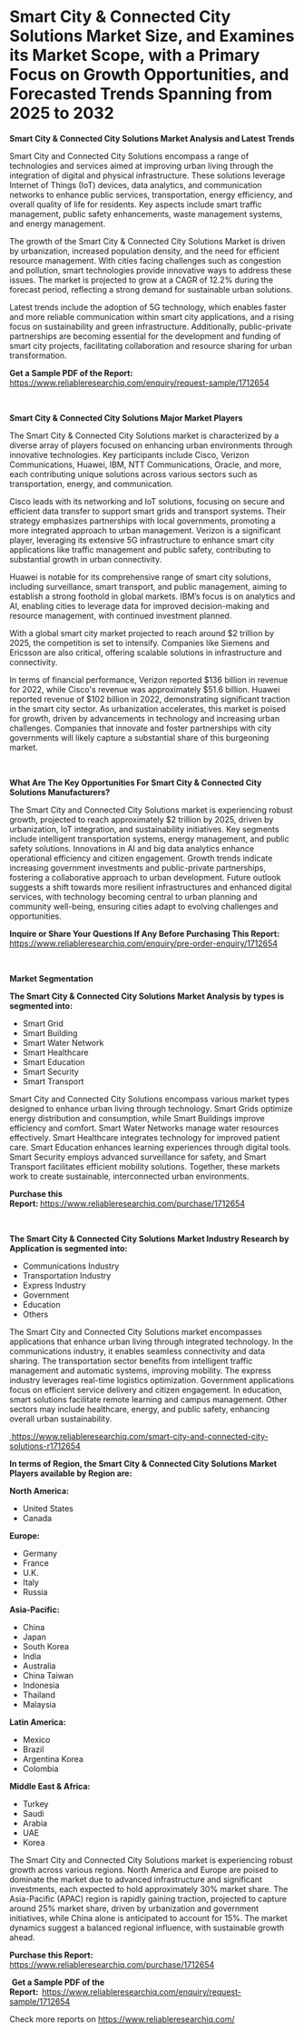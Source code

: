 <p><h1>Smart City & Connected City Solutions Market Size, and Examines its Market Scope, with a Primary Focus on Growth Opportunities, and Forecasted Trends Spanning from 2025 to 2032</h1></p><p><strong>Smart City & Connected City Solutions Market Analysis and Latest Trends</strong></p>
<p><p>Smart City and Connected City Solutions encompass a range of technologies and services aimed at improving urban living through the integration of digital and physical infrastructure. These solutions leverage Internet of Things (IoT) devices, data analytics, and communication networks to enhance public services, transportation, energy efficiency, and overall quality of life for residents. Key aspects include smart traffic management, public safety enhancements, waste management systems, and energy management.</p><p>The growth of the Smart City & Connected City Solutions Market is driven by urbanization, increased population density, and the need for efficient resource management. With cities facing challenges such as congestion and pollution, smart technologies provide innovative ways to address these issues. The market is projected to grow at a CAGR of 12.2% during the forecast period, reflecting a strong demand for sustainable urban solutions.</p><p>Latest trends include the adoption of 5G technology, which enables faster and more reliable communication within smart city applications, and a rising focus on sustainability and green infrastructure. Additionally, public-private partnerships are becoming essential for the development and funding of smart city projects, facilitating collaboration and resource sharing for urban transformation.</p></p>
<p><strong>Get a Sample PDF of the Report:&nbsp;</strong> <a href="https://www.reliableresearchiq.com/enquiry/request-sample/1712654?utm_campaign=2276&utm_medium=2&utm_source=Github&utm_content=ia&utm_term=28032025&utm_id=smart-city-connected-city-solutions">https://www.reliableresearchiq.com/enquiry/request-sample/1712654</a></p>
<p>&nbsp;</p>
<p><strong>Smart City & Connected City Solutions Major Market Players</strong></p>
<p><p>The Smart City & Connected City Solutions market is characterized by a diverse array of players focused on enhancing urban environments through innovative technologies. Key participants include Cisco, Verizon Communications, Huawei, IBM, NTT Communications, Oracle, and more, each contributing unique solutions across various sectors such as transportation, energy, and communication.</p><p>Cisco leads with its networking and IoT solutions, focusing on secure and efficient data transfer to support smart grids and transport systems. Their strategy emphasizes partnerships with local governments, promoting a more integrated approach to urban management. Verizon is a significant player, leveraging its extensive 5G infrastructure to enhance smart city applications like traffic management and public safety, contributing to substantial growth in urban connectivity.</p><p>Huawei is notable for its comprehensive range of smart city solutions, including surveillance, smart transport, and public management, aiming to establish a strong foothold in global markets. IBM’s focus is on analytics and AI, enabling cities to leverage data for improved decision-making and resource management, with continued investment planned.</p><p>With a global smart city market projected to reach around $2 trillion by 2025, the competition is set to intensify. Companies like Siemens and Ericsson are also critical, offering scalable solutions in infrastructure and connectivity.</p><p>In terms of financial performance, Verizon reported $136 billion in revenue for 2022, while Cisco's revenue was approximately $51.6 billion. Huawei reported revenue of $102 billion in 2022, demonstrating significant traction in the smart city sector. As urbanization accelerates, this market is poised for growth, driven by advancements in technology and increasing urban challenges. Companies that innovate and foster partnerships with city governments will likely capture a substantial share of this burgeoning market.</p></p>
<p>&nbsp;</p>
<p><strong>What Are The Key Opportunities For Smart City & Connected City Solutions Manufacturers?</strong></p>
<p><p>The Smart City and Connected City Solutions market is experiencing robust growth, projected to reach approximately $2 trillion by 2025, driven by urbanization, IoT integration, and sustainability initiatives. Key segments include intelligent transportation systems, energy management, and public safety solutions. Innovations in AI and big data analytics enhance operational efficiency and citizen engagement. Growth trends indicate increasing government investments and public-private partnerships, fostering a collaborative approach to urban development. Future outlook suggests a shift towards more resilient infrastructures and enhanced digital services, with technology becoming central to urban planning and community well-being, ensuring cities adapt to evolving challenges and opportunities.</p></p>
<p><strong>Inquire or Share Your Questions If Any Before Purchasing This Report:</strong> <a href="https://www.reliableresearchiq.com/enquiry/pre-order-enquiry/1712654?utm_campaign=2276&utm_medium=2&utm_source=Github&utm_content=ia&utm_term=28032025&utm_id=smart-city-connected-city-solutions">https://www.reliableresearchiq.com/enquiry/pre-order-enquiry/1712654</a></p>
<p>&nbsp;</p>
<p><strong>Market Segmentation</strong></p>
<p><strong>The Smart City & Connected City Solutions Market Analysis by types is segmented into:</strong></p>
<p><ul><li>Smart Grid</li><li>Smart Building</li><li>Smart Water Network</li><li>Smart Healthcare</li><li>Smart Education</li><li>Smart Security</li><li>Smart Transport</li></ul></p>
<p><p>Smart City and Connected City Solutions encompass various market types designed to enhance urban living through technology. Smart Grids optimize energy distribution and consumption, while Smart Buildings improve efficiency and comfort. Smart Water Networks manage water resources effectively. Smart Healthcare integrates technology for improved patient care. Smart Education enhances learning experiences through digital tools. Smart Security employs advanced surveillance for safety, and Smart Transport facilitates efficient mobility solutions. Together, these markets work to create sustainable, interconnected urban environments.</p></p>
<p><strong>Purchase this Report:&nbsp;</strong><a href="https://www.reliableresearchiq.com/purchase/1712654?utm_campaign=2276&utm_medium=2&utm_source=Github&utm_content=ia&utm_term=28032025&utm_id=smart-city-connected-city-solutions">https://www.reliableresearchiq.com/purchase/1712654</a></p>
<p>&nbsp;</p>
<p><strong>The Smart City & Connected City Solutions Market Industry Research by Application is segmented into:</strong></p>
<p><ul><li>Communications Industry</li><li>Transportation Industry</li><li>Express Industry</li><li>Government</li><li>Education</li><li>Others</li></ul></p>
<p><p>The Smart City and Connected City Solutions market encompasses applications that enhance urban living through integrated technology. In the communications industry, it enables seamless connectivity and data sharing. The transportation sector benefits from intelligent traffic management and automatic systems, improving mobility. The express industry leverages real-time logistics optimization. Government applications focus on efficient service delivery and citizen engagement. In education, smart solutions facilitate remote learning and campus management. Other sectors may include healthcare, energy, and public safety, enhancing overall urban sustainability.</p></p>
<p><a href="https://www.reliableresearchiq.com/smart-city-and-connected-city-solutions-r1712654?utm_campaign=2276&utm_medium=2&utm_source=Github&utm_content=ia&utm_term=28032025&utm_id=smart-city-connected-city-solutions">&nbsp;https://www.reliableresearchiq.com/smart-city-and-connected-city-solutions-r1712654</a></p>
<p><strong>In terms of Region, the Smart City & Connected City Solutions Market Players available by Region are:</strong></p>
<p>
    <p> <strong> North America: </strong>
        <ul>
            <li>United States</li>
            <li>Canada</li>
        </ul>
        </p> 
    <p> <strong> Europe: </strong>
        <ul>
            <li>Germany</li>
            <li>France</li>
            <li>U.K.</li>
            <li>Italy</li>
            <li>Russia</li>
        </ul>
        </p> 
    <p> <strong> Asia-Pacific: </strong>
        <ul>
            <li>China</li>
            <li>Japan</li>
            <li>South Korea</li>
            <li>India</li>
            <li>Australia</li>
            <li>China Taiwan</li>
            <li>Indonesia</li>
            <li>Thailand</li>
            <li>Malaysia</li>
        </ul>
        </p> 
    <p> <strong> Latin America: </strong>
        <ul>
            <li>Mexico</li>
            <li>Brazil</li>
            <li>Argentina Korea</li>
            <li>Colombia</li>
        </ul>
        </p> 
    <p> <strong> Middle East & Africa: </strong>
        <ul>
            <li>Turkey</li>
            <li>Saudi</li>
            <li>Arabia</li>
            <li>UAE</li>
            <li>Korea</li>
        </ul>
    </p>
    </p>
<p><p>The Smart City and Connected City Solutions market is experiencing robust growth across various regions. North America and Europe are poised to dominate the market due to advanced infrastructure and significant investments, each expected to hold approximately 30% market share. The Asia-Pacific (APAC) region is rapidly gaining traction, projected to capture around 25% market share, driven by urbanization and government initiatives, while China alone is anticipated to account for 15%. The market dynamics suggest a balanced regional influence, with sustainable growth ahead.</p></p>
<p><strong>Purchase this Report: </strong><a href="https://www.reliableresearchiq.com/purchase/1712654?utm_campaign=2276&utm_medium=2&utm_source=Github&utm_content=ia&utm_term=28032025&utm_id=smart-city-connected-city-solutions">https://www.reliableresearchiq.com/purchase/1712654</a></p>
<p>&nbsp;<strong>Get a Sample PDF of the Report:&nbsp;&nbsp;</strong><a href="https://www.reliableresearchiq.com/enquiry/request-sample/1712654?utm_campaign=2276&utm_medium=2&utm_source=Github&utm_content=ia&utm_term=28032025&utm_id=smart-city-connected-city-solutions">https://www.reliableresearchiq.com/enquiry/request-sample/1712654</a></p>
<p><strong></strong></p>
<p>Check more reports on <a href="https://www.reliableresearchiq.com/?utm_campaign=2276&utm_medium=2&utm_source=Github&utm_content=ia&utm_term=28032025&utm_id=smart-city-connected-city-solutions">https://www.reliableresearchiq.com/</a></p>